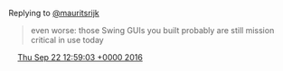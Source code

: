 Replying to [@mauritsrijk](https://twitter.com/mauritsrijk/status/778599331293167616)

> even worse: those Swing GUIs you built probably are still mission critical in use today

<img src="../../media/tweet.ico" width="12" /> [Thu Sep 22 12:59:03 +0000 2016](https://twitter.com/DromerDenker/status/778941682503000064)